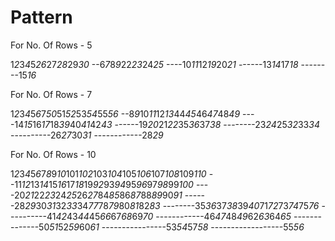 # Pattern

For No. Of Rows - 5 

1*2*3*4*5*26*27*28*29*30*
--6*7*8*9*22*23*24*25*
----10*11*12*19*20*21*
------13*14*17*18*
--------15*16*


For No. Of Rows - 7 

1*2*3*4*5*6*7*50*51*52*53*54*55*56*
--8*9*10*11*12*13*44*45*46*47*48*49*
----14*15*16*17*18*39*40*41*42*43*
------19*20*21*22*35*36*37*38*
--------23*24*25*32*33*34*
----------26*27*30*31*
------------28*29*


For No. Of Rows - 10 

1*2*3*4*5*6*7*8*9*10*101*102*103*104*105*106*107*108*109*110*
--11*12*13*14*15*16*17*18*19*92*93*94*95*96*97*98*99*100*
----20*21*22*23*24*25*26*27*84*85*86*87*88*89*90*91*
------28*29*30*31*32*33*34*77*78*79*80*81*82*83*
--------35*36*37*38*39*40*71*72*73*74*75*76*
----------41*42*43*44*45*66*67*68*69*70*
------------46*47*48*49*62*63*64*65*
--------------50*51*52*59*60*61*
----------------53*54*57*58*
------------------55*56*

